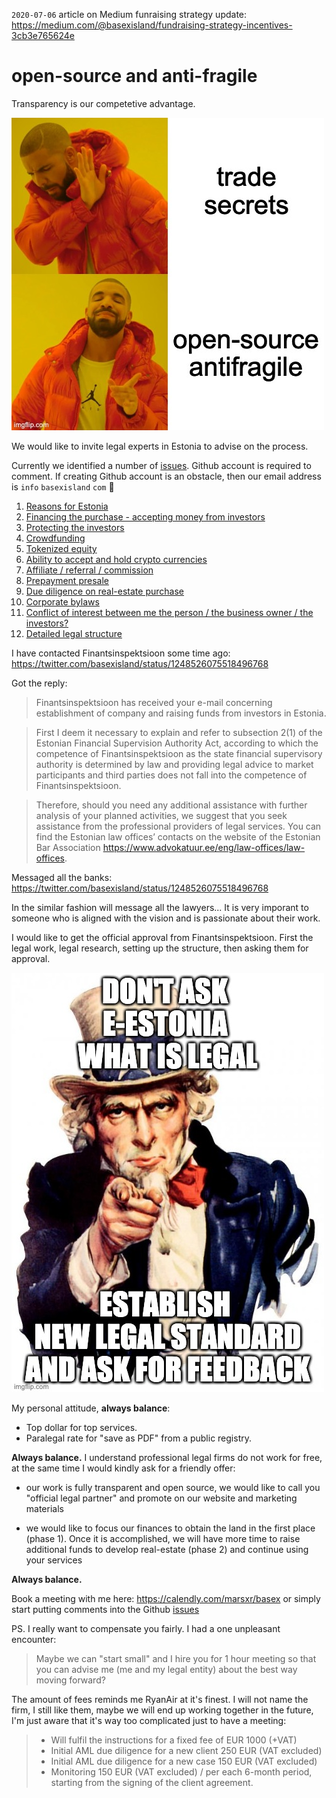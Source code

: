 `2020-07-06` article on Medium funraising strategy update: https://medium.com/@basexisland/fundraising-strategy-incentives-3cb3e765624e

# open-source and anti-fragile

Transparency is our competetive advantage.

![](trade-secrets.jpeg)

We would like to invite legal experts in Estonia to advise on the process.

Currently we identified a number of [issues](https://github.com/basexisland/legal/issues). Github account is required to comment. If creating Github account is an obstacle, then our email address is `info` `basexisland` `com` 💌

1. [Reasons for Estonia](https://github.com/basexisland/legal/issues/1)
2. [Financing the purchase - accepting money from investors](https://github.com/basexisland/legal/issues/2)
3. [Protecting the investors](https://github.com/basexisland/legal/issues/3)
4. [Crowdfunding](https://github.com/basexisland/legal/issues/4)
5. [Tokenized equity](https://github.com/basexisland/legal/issues/5)
6. [Ability to accept and hold crypto currencies](https://github.com/basexisland/legal/issues/6)
7. [Affiliate / referral / commission](https://github.com/basexisland/legal/issues/7)
8. [Prepayment presale](https://github.com/basexisland/legal/issues/8)
9. [Due diligence on real-estate purchase](https://github.com/basexisland/legal/issues/9)
10. [Corporate bylaws](https://github.com/basexisland/legal/issues/10)
11. [Conflict of interest between me the person / the business owner / the investors?](https://github.com/basexisland/legal/issues/11)
12. [Detailed legal structure](https://github.com/basexisland/legal/issues/12)


I have contacted Finantsinspektsioon some time ago: https://twitter.com/basexisland/status/1248526075518496768

Got the reply:

> Finantsinspektsioon has received your e-mail concerning establishment of company and raising funds from investors in Estonia.

> First I deem it necessary to explain and refer to subsection 2(1) of the Estonian Financial Supervision Authority Act, according to which the competence of Finantsinspektsioon as the state financial supervisory authority is determined by law and providing legal advice to market participants and third parties does not fall into the competence of Finantsinspektsioon.

> Therefore, should you need any additional assistance with further analysis of your planned activities, we suggest that you seek assistance from the professional providers of legal services. You can find the Estonian law offices’ contacts on the website of the Estonian Bar Association https://www.advokatuur.ee/eng/law-offices/law-offices.

Messaged all the banks: https://twitter.com/basexisland/status/1248526075518496768

In the similar fashion will message all the lawyers... It is very imporant to someone who is aligned with the vision and is passionate about their work.

I would like to get the official approval from Finantsinspektsioon. First the legal work, legal research, setting up the structure, then asking them for approval.

![](uncle-sam-legal.png)

My personal attitude, **always balance**:
* Top dollar for top services.
* Paralegal rate for "save as PDF" from a public registry.

**Always balance.** I understand professional legal firms do not work for free, at the same time I would kindly ask for a friendly offer:

* our work is fully transparent and open source, we would like to call you "official legal partner" and promote on our website and marketing materials

* we would like to focus our finances to obtain the land in the first place (phase 1). Once it is accomplished, we will have more time to raise additional funds to develop real-estate (phase 2) and continue using your services

**Always balance.**

Book a meeting with me here: https://calendly.com/marsxr/basex or simply start putting comments into the Github [issues](https://github.com/basexisland/legal/issues)

PS. I really want to compensate you fairly. I had a one unpleasant encounter:

> Maybe we can "start small" and I hire you for 1 hour meeting so that you can advise me (me and my legal entity) about the best way moving forward?

The amount of fees reminds me RyanAir at it's finest. I will not name the firm, I still like them, maybe we will end up working together in the future, I'm just aware that it's way too complicated just to have a meeting:

> * Will fulfil the instructions for a fixed fee of EUR 1000 (+VAT)
> * Initial AML due diligence for a new client 250 EUR (VAT excluded)
> * Initial AML due diligence for a new case 150 EUR (VAT excluded)
> * Monitoring 150 EUR (VAT excluded) / per each 6-month period, starting from the signing of the client agreement.
